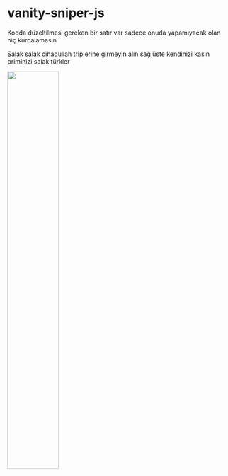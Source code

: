 # vanity-sniper-js
Kodda düzeltilmesi gereken bir satır var sadece onuda yapamıyacak olan hiç kurcalamasın

Salak salak cihadullah triplerine girmeyin alın sağ üste kendinizi kasın priminizi salak türkler


<a href="https://discord.com/users/1240674682819055616">
    <img src="https://lanyard.cnrad.dev/api/1240674682819055616?bg=bb2c71&idleMessage=I%20never%20lose.%20I%20either%20win%20or%20learn&borderRadius=20px&showDisplayName=true&hideDecoration=true&animatedDecoration=true&animated=true&hideClan=true&hideBadges=false&hideActivity=false&theme=light&hideSpotify=true&hideStatus=true" width="48%">
  </a>
</p>

